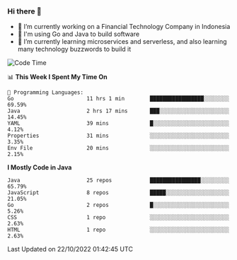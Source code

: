 ### Hi there 👋

<!--
**mazzama/mazzama** is a ✨ _special_ ✨ repository because its `README.md` (this file) appears on your GitHub profile.

Here are some ideas to get you started:

- 🔭 I’m currently working on ...
- 🌱 I’m currently learning ...
- 👯 I’m looking to collaborate on ...
- 🤔 I’m looking for help with ...
- 💬 Ask me about ...
- 📫 How to reach me: ...
- 😄 Pronouns: ...
- ⚡ Fun fact: ...
-->

- 🔭 I’m currently working on a Financial Technology Company in Indonesia
- :gun: I'm using Go and Java to build software
- 🌱 I’m currently learning microservices and serverless, and also learning many technology buzzwords to build it

<!--START_SECTION:waka-->
![Code Time](http://img.shields.io/badge/Code%20Time-2%2C349%20hrs%2046%20mins-blue)

📊 **This Week I Spent My Time On** 

```text
💬 Programming Languages: 
Go                       11 hrs 1 min        █████████████████░░░░░░░░   69.59% 
Java                     2 hrs 17 mins       ███░░░░░░░░░░░░░░░░░░░░░░   14.45% 
YAML                     39 mins             █░░░░░░░░░░░░░░░░░░░░░░░░   4.12% 
Properties               31 mins             ░░░░░░░░░░░░░░░░░░░░░░░░░   3.35% 
Env File                 20 mins             ░░░░░░░░░░░░░░░░░░░░░░░░░   2.15%

```

**I Mostly Code in Java** 

```text
Java                     25 repos            ████████████████░░░░░░░░░   65.79% 
JavaScript               8 repos             █████░░░░░░░░░░░░░░░░░░░░   21.05% 
Go                       2 repos             █░░░░░░░░░░░░░░░░░░░░░░░░   5.26% 
CSS                      1 repo              ░░░░░░░░░░░░░░░░░░░░░░░░░   2.63% 
HTML                     1 repo              ░░░░░░░░░░░░░░░░░░░░░░░░░   2.63%

```



 Last Updated on 22/10/2022 01:42:45 UTC
<!--END_SECTION:waka-->
